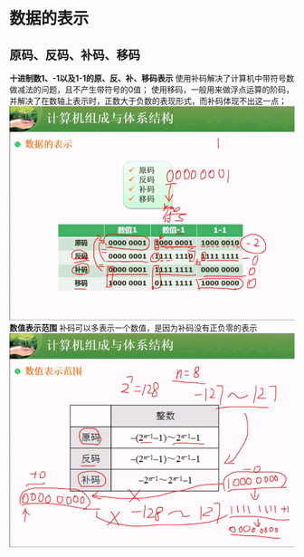 # 数据的表示
## 原码、反码、补码、移码
**十进制数1、-1以及1-1的原、反、补、移码表示**
使用补码解决了计算机中带符号数做减法的问题，且不产生带符号的0值；
使用移码，一般用来做浮点运算的阶码，并解决了在数轴上表示时，正数大于负数的表现形式，而补码体现不出这一点；
![](/imgs/1.2.2-1原反补移码.png)
**数值表示范围**
补码可以多表示一个数值，是因为补码没有正负零的表示
![](/imgs/1.2.2-2数值表示范围.png)